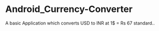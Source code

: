 # Android_Currency-Converter
A basic Application which converts USD to INR at 1$ = Rs 67 standard..


